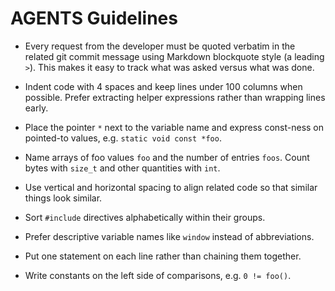 # AGENTS Guidelines

- Every request from the developer must be quoted verbatim in the related git commit message using Markdown blockquote style (a leading `>`). This makes it easy to track what was asked versus what was done.

- Indent code with 4 spaces and keep lines under 100 columns when possible. Prefer extracting helper expressions rather than wrapping lines early.
- Place the pointer `*` next to the variable name and express const-ness on pointed-to values, e.g. `static void const *foo`.
- Name arrays of foo values `foo` and the number of entries `foos`. Count bytes with `size_t` and other quantities with `int`.
- Use vertical and horizontal spacing to align related code so that similar things look similar.
- Sort `#include` directives alphabetically within their groups.
- Prefer descriptive variable names like `window` instead of abbreviations.
- Put one statement on each line rather than chaining them together.
- Write constants on the left side of comparisons, e.g. `0 != foo()`.
